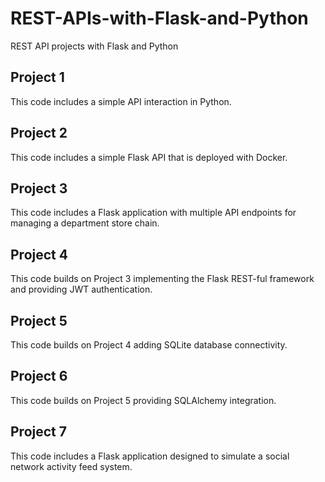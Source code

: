 # REST-APIs-with-Flask-and-Python
REST API projects with Flask and Python

## Project 1
This code includes a simple API interaction in Python.

## Project 2
This code includes a simple Flask API that is deployed with Docker.

## Project 3
This code includes a Flask application with multiple API endpoints for managing a department store chain.

## Project 4
This code builds on Project 3 implementing the Flask REST-ful framework and providing JWT authentication.

## Project 5
This code builds on Project 4 adding SQLite database connectivity.

## Project 6
This code builds on Project 5 providing SQLAlchemy integration.

## Project 7
This code includes a Flask application designed to simulate a social network activity feed system.
